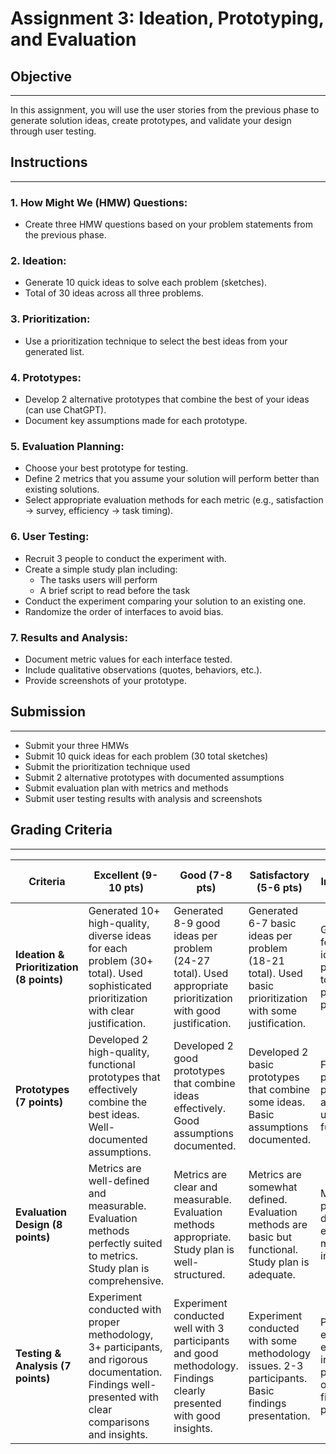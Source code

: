 # Assignment 3: Ideation, Prototyping, and Evaluation

## Objective
-------------------
In this assignment, you will use the user stories from the previous phase to generate solution ideas, create prototypes, and validate your design through user testing.

## Instructions
--------------------
### 1. How Might We (HMW) Questions:
- Create three HMW questions based on your problem statements from the previous phase.

### 2. Ideation:
- Generate 10 quick ideas to solve each problem (sketches).
- Total of 30 ideas across all three problems.

### 3. Prioritization:
- Use a prioritization technique to select the best ideas from your generated list.

### 4. Prototypes:
- Develop 2 alternative prototypes that combine the best of your ideas (can use ChatGPT).
- Document key assumptions made for each prototype.

### 5. Evaluation Planning:
- Choose your best prototype for testing.
- Define 2 metrics that you assume your solution will perform better than existing solutions.
- Select appropriate evaluation methods for each metric (e.g., satisfaction → survey, efficiency → task timing).

### 6. User Testing:
- Recruit 3 people to conduct the experiment with.
- Create a simple study plan including:
  - The tasks users will perform
  - A brief script to read before the task
- Conduct the experiment comparing your solution to an existing one.
- Randomize the order of interfaces to avoid bias.

### 7. Results and Analysis:
- Document metric values for each interface tested.
- Include qualitative observations (quotes, behaviors, etc.).
- Provide screenshots of your prototype.

## Submission
--------------------
- Submit your three HMWs
- Submit 10 quick ideas for each problem (30 total sketches)
- Submit the prioritization technique used
- Submit 2 alternative prototypes with documented assumptions
- Submit evaluation plan with metrics and methods
- Submit user testing results with analysis and screenshots

## Grading Criteria
----------------------

| Criteria | Excellent (9-10 pts) | Good (7-8 pts) | Satisfactory (5-6 pts) | Needs Improvement (0-4 pts) |
|----------|---------------------|----------------|----------------------|---------------------------|
| **Ideation & Prioritization (8 points)** | Generated 10+ high-quality, diverse ideas for each problem (30+ total). Used sophisticated prioritization with clear justification. | Generated 8-9 good ideas per problem (24-27 total). Used appropriate prioritization with good justification. | Generated 6-7 basic ideas per problem (18-21 total). Used basic prioritization with some justification. | Generated fewer than 6 ideas per problem (<18 total) or poor prioritization process. |
| **Prototypes (7 points)** | Developed 2 high-quality, functional prototypes that effectively combine the best ideas. Well-documented assumptions. | Developed 2 good prototypes that combine ideas effectively. Good assumptions documented. | Developed 2 basic prototypes that combine some ideas. Basic assumptions documented. | Fewer than 2 prototypes or prototypes are unclear/non-functional. |
| **Evaluation Design (8 points)** | Metrics are well-defined and measurable. Evaluation methods perfectly suited to metrics. Study plan is comprehensive. | Metrics are clear and measurable. Evaluation methods appropriate. Study plan is well-structured. | Metrics are somewhat defined. Evaluation methods are basic but functional. Study plan is adequate. | Metrics are poorly defined or evaluation methods inappropriate. |
| **Testing & Analysis (7 points)** | Experiment conducted with proper methodology, 3+ participants, and rigorous documentation. Findings well-presented with clear comparisons and insights. | Experiment conducted well with 3 participants and good methodology. Findings clearly presented with good insights. | Experiment conducted with some methodology issues. 2-3 participants. Basic findings presentation. | Poor experiment execution, insufficient participants, or unclear findings presentation. |
